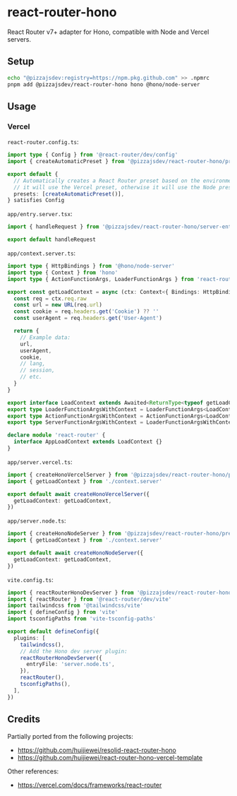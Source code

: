 # react-router-hono

React Router v7+ adapter for Hono, compatible with Node and Vercel servers.

## Setup

```bash
echo "@pizzajsdev:registry=https://npm.pkg.github.com" >> .npmrc
pnpm add @pizzajsdev/react-router-hono hono @hono/node-server
```

## Usage

### Vercel

`react-router.config.ts`:

```ts
import type { Config } from '@react-router/dev/config'
import { createAutomaticPreset } from '@pizzajsdev/react-router-hono/presets/auto'

export default {
  // Automatically creates a React Router preset based on the environment. If it detects that it is running in Vercel,
  // it will use the Vercel preset, otherwise it will use the Node preset.
  presets: [createAutomaticPreset()],
} satisfies Config
```

`app/entry.server.tsx`:

```ts
import { handleRequest } from '@pizzajsdev/react-router-hono/server-entry'

export default handleRequest
```

`app/context.server.ts`:

```ts
import type { HttpBindings } from '@hono/node-server'
import type { Context } from 'hono'
import type { ActionFunctionArgs, LoaderFunctionArgs } from 'react-router'

export const getLoadContext = async (ctx: Context<{ Bindings: HttpBindings }>) => {
  const req = ctx.req.raw
  const url = new URL(req.url)
  const cookie = req.headers.get('Cookie') ?? ''
  const userAgent = req.headers.get('User-Agent')

  return {
    // Example data:
    url,
    userAgent,
    cookie,
    // lang,
    // session,
    // etc.
  }
}

export interface LoadContext extends Awaited<ReturnType<typeof getLoadContext>> {}
export type LoaderFunctionArgsWithContext = LoaderFunctionArgs<LoadContext>
export type ActionFunctionArgsWithContext = ActionFunctionArgs<LoadContext>
export type ServerFunctionArgsWithContext = LoaderFunctionArgsWithContext | ActionFunctionArgsWithContext

declare module 'react-router' {
  interface AppLoadContext extends LoadContext {}
}
```

`app/server.vercel.ts`:

```ts
import { createHonoVercelServer } from '@pizzajsdev/react-router-hono/presets/vercel/server'
import { getLoadContext } from './context.server'

export default await createHonoVercelServer({
  getLoadContext: getLoadContext,
})
```

`app/server.node.ts`:

```ts
import { createHonoNodeServer } from '@pizzajsdev/react-router-hono/presets/node/server'
import { getLoadContext } from './context.server'

export default await createHonoNodeServer({
  getLoadContext: getLoadContext,
})
```

`vite.config.ts`:

```ts
import { reactRouterHonoDevServer } from '@pizzajsdev/react-router-hono/vite'
import { reactRouter } from '@react-router/dev/vite'
import tailwindcss from '@tailwindcss/vite'
import { defineConfig } from 'vite'
import tsconfigPaths from 'vite-tsconfig-paths'

export default defineConfig({
  plugins: [
    tailwindcss(),
    // Add the Hono dev server plugin:
    reactRouterHonoDevServer({
      entryFile: 'server.node.ts',
    }),
    reactRouter(),
    tsconfigPaths(),
  ],
})
```

## Credits

Partially ported from the following projects:

- https://github.com/huijiewei/resolid-react-router-hono
- https://github.com/huijiewei/react-router-hono-vercel-template

Other references:

- https://vercel.com/docs/frameworks/react-router
